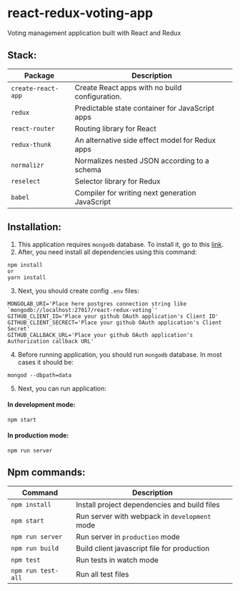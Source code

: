 # react-redux-voting-app
Voting management application built with React and Redux

## Stack:
| Package | Description |
| --- | --- |
| `create-react-app` | Create React apps with no build configuration.
| `redux` | Predictable state container for JavaScript apps
| `react-router` | Routing library for React
| `redux-thunk` | An alternative side effect model for Redux apps
| `normalizr` | Normalizes nested JSON according to a schema
| `reselect` | Selector library for Redux
| `babel` | Compiler for writing next generation JavaScript

## Installation:
1. This application requires `mongodb` database. To install it, go to this [link](https://www.mongodb.com/download-center).  
2. After, you need install all dependencies using this command:
  ```
  npm install
  or
  yarn install
  ```  

3. Next, you should create config `.env` files:
  ```
  MONGOLAB_URI='Place here postgres connection string like `mongodb://localhost:27017/react-redux-voting`'
  GITHUB_CLIENT_ID='Place your github OAuth application's Client ID'
  GITHUB_CLIENT_SECRECT='Place your github OAuth application's Client Secret'
  GITHUB_CALLBACK_URL='Place your github OAuth application's Authorization callback URL'
  ``` 

4. Before running application, you should run `mongodb` database. In most cases it should be:
  ```
  mongod --dbpath=data
  ```
5. Next, you can run application:  

  #### In development mode:
  ```
  npm start
  ```
  #### In production mode:
  ```
  npm run server
  ```
  
  ## Npm commands:
| Command | Description |
| --- | --- |
| `npm install` | Install project dependencies and build files |
| `npm start` | Run server with webpack in `development` mode |
| `npm run server` | Run server in `production` mode |
| `npm run build` | Build client javascript file for production |
| `npm test` | Run tests in watch mode |
| `npm run test-all` | Run all test files |
